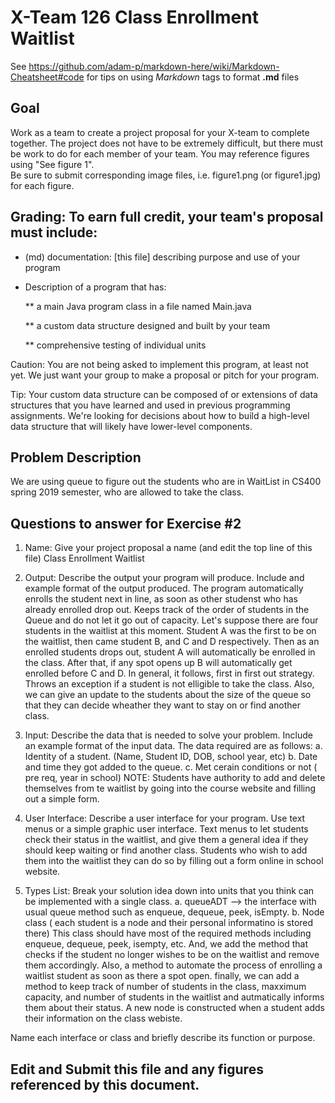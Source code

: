 # X-Team 126 Class Enrollment Waitlist 

See https://github.com/adam-p/markdown-here/wiki/Markdown-Cheatsheet#code for tips on using *Markdown* tags to format __.md__ files

## Goal

Work as a team to create a project proposal for your X-team to complete together.
The project does not have to be extremely difficult,
but there must be work to do for each member of your team.
You may reference figures using "See figure 1".  
Be sure to submit corresponding image files, i.e. figure1.png (or figure1.jpg) for each figure.

## Grading: To earn full credit, your team's proposal must include:

* (md) documentation: [this file] describing purpose and use of your program

* Description of a program that has:

  ** a main Java program class in a file named Main.java
  
  ** a custom data structure designed and built by your team
  
  ** comprehensive testing of individual units
  
 Caution: You are not being asked to implement this program, at least not yet. 
 We just want your group to make a proposal or pitch for your program.
 
 Tip: Your custom data structure can be composed of or extensions of data structures that you have learned and used in previous programming assignments.  We're looking for decisions about how to build a high-level data structure that will likely have lower-level components.

## Problem Description

We are using queue to figure out the students who are in WaitList in CS400 spring 2019 semester, who are allowed to take the class.

## Questions to answer for Exercise #2

1. Name: Give your project proposal a name (and edit the top line of this file)
 Class Enrollment Waitlist


2. Output: Describe the output your program will produce.  Include and example format of the output produced.
The program automatically enrolls the student next in line, as soon as other studenst who has already enrolled drop out. Keeps track of the order of students in the Queue and do not let it go out of capacity. 
Let's suppose there are four students in the waitlist at this moment. Student A was the  first to be on the waitlist, then came student B, and C and D respectively. Then as an enrolled students drops out, student A will automatically be enrolled in the class. After that, if any spot opens up B will automatically get enrolled before C and D. In general, it follows, first in first out strategy. Throws an exception if a student is not elligible to take the class. Also, we can give an update to the students about the size of the queue so that they can decide wheather they want to stay on or find another class. 

3. Input: Describe the data that is needed to solve your problem. Include an example format of the input data.
The data required are as follows:
a. Identity of a student. (Name, Student ID, DOB, school year, etc)
b. Date and time they got added to the queue. 
c. Met cerain conditions or not ( pre req, year in school)
NOTE: Students have authority to add and delete themselves from te waitlist by going into the course website and filling out a simple form.

4. User Interface: Describe a user interface for your program.  Use text menus or a simple graphic user interface.
Text menus to let students check their status in the waitlist, and give them a general idea if they should keep waiting or find another class. Students who wish to add them into the waitlist they can do so by filling out a form online in school website. 

5. Types List: Break your solution idea down into units that you think can be implemented with a single class.
a. queueADT --> the interface with usual queue method such as enqueue, dequeue, peek, isEmpty. 
b. Node class ( each student is a node and their personal informatino is stored there)
 This class should have most of the required methods including enqueue, dequeue, peek, isempty, etc. And, we add the method that checks if the student no longer wishes to be on the waitlist and remove them accordingly. Also, a method to automate the process of enrolling a waitlist student as soon as there a spot open. finally, we can add a method to keep track of number of students in the class, maxximum capacity, and number of students in the waitlist and autmatically informs them about their status.  A new node is constructed when a student adds their information on the class webiste.
 

Name each interface or class and briefly describe its function or purpose.



## Edit and Submit this file and any figures referenced by this document.

